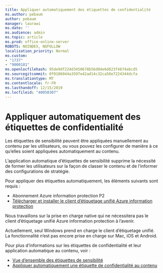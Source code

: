 ```yaml
---
title: Appliquer automatiquement des étiquettes de confidentialité
ms.author: pebaum
author: pebaum
manager: laurawi
ms.date: ''
ms.audience: admin
ms.topic: article
ms.prod: office-online-server
ROBOTS: NOINDEX, NOFOLLOW
localization_priority: Normal
ms.custom:
- "1737"
- "9000181"
ms.openlocfilehash: 95de9df224d3450678b56d04e6d823f4874abcd5
ms.sourcegitcommit: 0f0186044a3597e42ad14c32ca58e7224344dcfa
ms.translationtype: MT
ms.contentlocale: fr-FR
ms.lasthandoff: 12/15/2019
ms.locfileid: "40050307"
---
```

# <a name="auto-apply-sensitivity-labels"></a>Appliquer automatiquement des étiquettes de confidentialité

Les étiquettes de sensibilité peuvent être appliquées manuellement au contenu par les utilisateurs, ou vous pouvez les configurer de manière à ce qu’elles soient appliquées automatiquement au contenu.

L’application automatique d’étiquettes de sensibilité supprime la nécessité de former les utilisateurs sur la façon de classer le contenu et de l’informer des configurations de stratégie.

Pour appliquer des étiquettes automatiquement, les éléments suivants sont requis :

- Abonnement Azure information protection P2
- [Télécharger et installer le client d’étiquetage unifié Azure information protection](https://docs.microsoft.com/azure/information-protection/rms-client/install-unifiedlabelingclient-app)

Nous travaillons sur la prise en charge native qui ne nécessitera pas le client d’étiquetage unifié Azure information protection à l’avenir.

Actuellement, seul Windows prend en charge le client d’étiquetage unifié.  La fonctionnalité n’est pas encore prise en charge sur Mac, iOS et Android.

Pour plus d’informations sur les étiquettes de confidentialité et leur application automatique au contenu, voir :

- [Vue d’ensemble des étiquettes de sensibilité](https://docs.microsoft.com/office365/securitycompliance/sensitivity-labels)
- [Appliquer automatiquement une étiquette de confidentialité au contenu](https://docs.microsoft.com/office365/securitycompliance/apply_sensitivity_label_automatically)